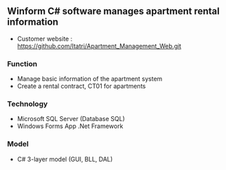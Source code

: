 ## Winform C# software manages apartment rental information

- Customer website : https://github.com/Itatri/Apartment_Management_Web.git

### Function

- Manage basic information of the apartment system
- Create a rental contract, CT01 for apartments



### Technology
- Microsoft SQL Server (Database SQL) 
- Windows Forms App .Net Framework

### Model
- C# 3-layer model (GUI, BLL, DAL)


